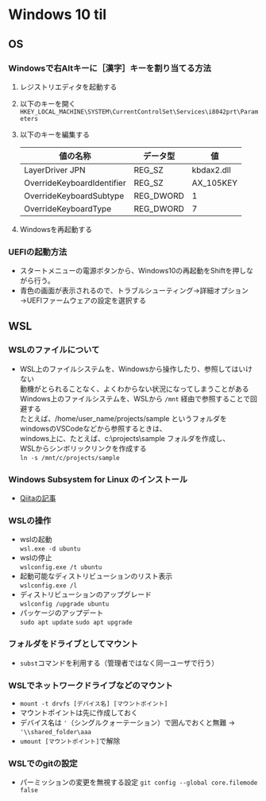 # Windows 10 til
## OS
### Windowsで右Altキーに［漢字］キーを割り当てる方法
  1. レジストリエディタを起動する
  1. 以下のキーを開く  
     `HKEY_LOCAL_MACHINE\SYSTEM\CurrentControlSet\Services\i8042prt\Parameters`
  1. 以下のキーを編集する  

      |値の名称 |データ型 |値 |  
      |---|---|---|  
      |LayerDriver JPN|REG_SZ|kbdax2.dll|
      |OverrideKeyboardIdentifier|REG_SZ|AX_105KEY|
      |OverrideKeyboardSubtype|REG_DWORD|1|
      |OverrideKeyboardType|REG_DWORD|7|
  1. Windowsを再起動する

### UEFIの起動方法
  - スタートメニューの電源ボタンから、Windows10の再起動をShiftを押しながら行う。
  - 青色の画面が表示されるので、トラブルシューティング→詳細オプション→UEFIファームウェアの設定を選択する

##  WSL
### WSLのファイルについて
  - WSL上のファイルシステムを、Windowsから操作したり、参照してはいけない  
    動機がとられることなく、よくわからない状況になってしまうことがある  
    Windows上のファイルシステムを、WSLから `/mnt` 経由で参照することで回避する  
    たとえば、/home/user_name/projects/sample というフォルダを  
    windowsのVSCodeなどから参照するときは、  
    windows上に、たとえば、c:\projects\sample フォルダを作成し、  
    WSLからシンボリックリンクを作成する  
      `ln -s /mnt/c/projects/sample`

### Windows Subsystem for Linux のインストール
  - [Qiitaの記事](https://qiita.com/Aruneko/items/c79810b0b015bebf30bb)

### WSLの操作
  - wslの起動  
    `wsl.exe -d ubuntu`
  - wslの停止  
    `wslconfig.exe /t ubuntu`
  - 起動可能なディストリビューションのリスト表示  
    `wslconfig.exe /l`
  - ディストリビューションのアップグレード  
    `wslconfig /upgrade ubuntu`
  - パッケージのアップデート  
    `sudo apt update`
    `sudo apt upgrade`

### フォルダをドライブとしてマウント
  - `subst`コマンドを利用する（管理者ではなく同一ユーザで行う）

### WSLでネットワークドライブなどのマウント
  - `mount -t drvfs [デバイス名] [マウントポイント]`
  - マウントポイントは先に作成しておく
  - デバイス名は `'`（シングルクォーテーション）で囲んでおくと無難 → `'\\shared_folder\aaa`
  - `umount [マウントポイント]`で解除

### WSLでのgitの設定
  - パーミッションの変更を無視する設定
    `git config --global core.filemode false`
    
